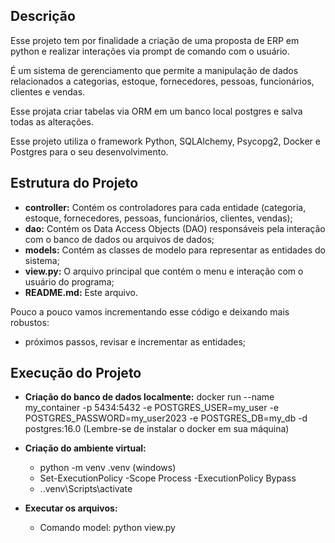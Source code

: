 ## Descrição

Esse projeto tem por finalidade a criação de uma proposta de ERP em python e realizar interações via prompt de comando com o usuário.

É um sistema de gerenciamento que permite a manipulação de dados relacionados a categorias, estoque, fornecedores, pessoas, funcionários, clientes e vendas. 

Esse projata criar tabelas via ORM em um banco local postgres e salva todas as alterações.

Esse projeto utiliza o framework Python, SQLAlchemy, Psycopg2, Docker e Postgres para o seu desenvolvimento.

## Estrutura do Projeto
- **controller:** Contém os controladores para cada entidade (categoria, estoque, fornecedores, pessoas, funcionários, clientes, vendas);
- **dao:** Contém os Data Access Objects (DAO) responsáveis pela interação com o banco de dados ou arquivos de dados;
- **models:** Contém as classes de modelo para representar as entidades do sistema;
- **view.py:** O arquivo principal que contém o menu e interação com o usuário do programa;
- **README.md:** Este arquivo.

Pouco a pouco vamos incrementando esse código e deixando mais robustos:

- próximos passos, revisar e incrementar as entidades;

## Execução do Projeto

- **Criação do banco de dados localmente:** docker run --name my_container -p 5434:5432 -e POSTGRES_USER=my_user -e POSTGRES_PASSWORD=my_user2023 -e POSTGRES_DB=my_db -d postgres:16.0 (Lembre-se de instalar o docker em sua máquina)

- **Criação do ambiente virtual:** 

    - python -m venv .venv (windows)
    - Set-ExecutionPolicy -Scope Process -ExecutionPolicy Bypass
    - .\.venv\Scripts\activate

- **Executar os arquivos:**

    - Comando model: python view.py